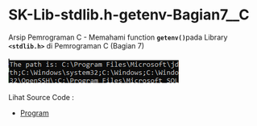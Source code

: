 # SK-Lib-stdlib.h-getenv-Bagian7__C
Arsip Pemrograman C - Memahami function <code><b>getenv()</b></code>pada Library <code><b>&lt;stdlib.h></b></code> di Pemrograman C (Bagian 7)<br><br>
<img src="https://github.com/RizkyKhapidsyah/SK-Lib-stdlib.h-getenv-Bagian7__C/blob/master/SK-Lib-stdlib.h-getenv-Bagian7__C/x64/result/001.PNG"><br><br>
Lihat Source Code : <br>
- <a href="https://github.com/RizkyKhapidsyah/SK-Lib-stdlib.h-getenv-Bagian7__C/blob/master/SK-Lib-stdlib.h-getenv-Bagian7__C/Source.c">Program</a>
